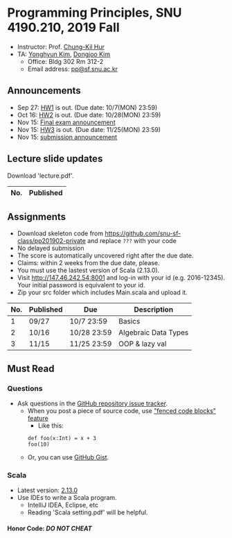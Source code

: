 # Programming Principles, SNU 4190.210, 2019 Fall

- Instructor: Prof. [Chung-Kil Hur](http://sf.snu.ac.kr/gil.hur)
- TA: [Yonghyun Kim](http://sf.snu.ac.kr/yonghyun.kim), [Dongjoo Kim](https://sf.snu.ac.kr/dongjoo.kim/)
    + Office: Bldg 302 Rm 312-2
    + Email address: pp@sf.snu.ac.kr

## Announcements
- Sep 27: [HW1](https://github.com/snu-sf-class/pp201902-private/tree/master/assignments/hw1) is out. (Due date: 10/7(MON) 23:59)
- Oct 16: [HW2](https://github.com/snu-sf-class/pp201902-private/tree/master/assignments/hw2) is out. (Due date: 10/28(MON) 23:59)
- Nov 15: [Final exam announcement](https://github.com/snu-sf-class/pp201902/issues/14)
- Nov 15: [HW3](https://github.com/snu-sf-class/pp201902-private/tree/master/assignments/hw3) is out. (Due date: 11/25(MON) 23:59)
- Nov 15: [submission announcement](https://github.com/snu-sf-class/pp201902/issues/16)

##  Lecture slide updates

Download 'lecture.pdf'.

|No. | Published    |
|----|------------  |


## Assignments
- Download skeleton code from https://github.com/snu-sf-class/pp201902-private and replace `???` with your code
- No delayed submission
- The score is automatically uncovered right after the due date.
- Claims: within 2 weeks from the due date, please.
- You must use the lastest version of Scala (2.13.0).
- Visit http://147.46.242.54:8001 and log-in with your id (e.g. 2016-12345). Your initial password is equivalent to your id.
- Zip your src folder which includes Main.scala and upload it.
<!--- - [Instruction for submission](https://github.com/snu-sf-class/pp201802/issues/7) -->

|No. | Published     | Due       	| Description                   	 	 	 	 	 	 	 	 	 	  	|
|----|------------	|------------	|----------------------	|
| 1 | 09/27     	|10/7 23:59    | Basics                                                            	|
| 2 | 10/16     	|10/28 23:59    | Algebraic Data Types            	|
| 3 | 11/15     	|11/25 23:59    | OOP & lazy val             	|

## Must Read

### Questions

- Ask questions in the [GitHub repository issue tracker](https://github.com/snu-sf-class/pp201902/issues).
    + When you post a piece of source code, use ["fenced code blocks" feature](https://help.github.com/articles/creating-and-highlighting-code-blocks/)
      * Like this:
      ```
      def foo(x:Int) = x + 3
      foo(10)
      ```
    + Or, you can use [GitHub Gist](https://gist.github.com/).

### Scala
- Latest version: [2.13.0](https://www.scala-lang.org/)
- Use IDEs to write a Scala program.
    + IntelliJ IDEA, Eclipse, etc
    + Reading 'Scala setting.pdf' will be helpful.

#### Honor Code: *DO NOT CHEAT*
